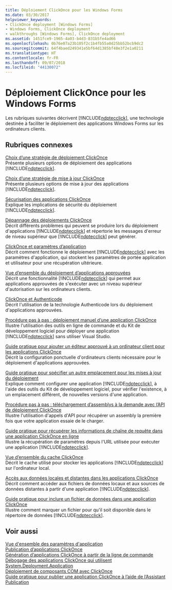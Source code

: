 ```yaml
---
title: Déploiement ClickOnce pour les Windows Forms
ms.date: 03/30/2017
helpviewer_keywords:
- ClickOnce deployment [Windows Forms]
- Windows Forms, ClickOnce deployment
- walkthroughs [Windows Forms], ClickOnce deployment
ms.assetid: 1451fce9-1965-4a03-b4d3-831b5fe4ad66
ms.openlocfilehash: 0b76e07a23b105f2c1b4fb55a0d25bb52bcb9dc2
ms.sourcegitcommit: 64f4baed249341e5bf64d1385bf48e3f2e1a0211
ms.translationtype: HT
ms.contentlocale: fr-FR
ms.lasthandoff: 09/07/2018
ms.locfileid: "44130072"
---
```

# <a name="clickonce-deployment-for-windows-forms"></a>Déploiement ClickOnce pour les Windows Forms
Les rubriques suivantes décrivent [!INCLUDE[ndptecclick](../../../includes/ndptecclick-md.md)], une technologie destinée à faciliter le déploiement des applications Windows Forms sur les ordinateurs clients.  
  
## <a name="related-sections"></a>Rubriques connexes  
 [Choix d’une stratégie de déploiement ClickOnce](/visualstudio/deployment/choosing-a-clickonce-deployment-strategy)  
 Présente plusieurs options de déploiement des applications [!INCLUDE[ndptecclick](../../../includes/ndptecclick-md.md)].  
  
 [Choix d’une stratégie de mise à jour ClickOnce](/visualstudio/deployment/choosing-a-clickonce-update-strategy)  
 Présente plusieurs options de mise à jour des applications [!INCLUDE[ndptecclick](../../../includes/ndptecclick-md.md)].  
  
 [Sécurisation des applications ClickOnce](/visualstudio/deployment/securing-clickonce-applications)  
 Explique les implications de sécurité du déploiement [!INCLUDE[ndptecclick](../../../includes/ndptecclick-md.md)].  
  
 [Dépannage des déploiements ClickOnce](/visualstudio/deployment/troubleshooting-clickonce-deployments)  
 Décrit différents problèmes qui peuvent se produire lors du déploiement d'applications [!INCLUDE[ndptecclick](../../../includes/ndptecclick-md.md)] et répertorie les messages d'erreur de niveau supérieur que [!INCLUDE[ndptecclick](../../../includes/ndptecclick-md.md)] peut générer.  
  
 [ClickOnce et paramètres d’application](/visualstudio/deployment/clickonce-and-application-settings)  
 Décrit comment fonctionne le déploiement [!INCLUDE[ndptecclick](../../../includes/ndptecclick-md.md)] avec les paramètres d'application, qui stockent les paramètres de portée application et utilisateur pour une récupération ultérieure.  
  
 [Vue d’ensemble du déploiement d’applications approuvées](/visualstudio/deployment/trusted-application-deployment-overview)  
 Décrit une fonctionnalité [!INCLUDE[ndptecclick](../../../includes/ndptecclick-md.md)] qui permet aux applications approuvées de s'exécuter avec un niveau supérieur d'autorisation sur les ordinateurs clients.  
  
 [ClickOnce et Authenticode](/visualstudio/deployment/clickonce-and-authenticode)  
 Décrit l'utilisation de la technologie Authenticode lors du déploiement d'applications approuvées.  
  
 [Procédure pas à pas : déploiement manuel d’une application ClickOnce](/visualstudio/deployment/walkthrough-manually-deploying-a-clickonce-application)  
 Illustre l'utilisation des outils en ligne de commande et du Kit de développement logiciel pour déployer une application [!INCLUDE[ndptecclick](../../../includes/ndptecclick-md.md)] sans utiliser Visual Studio.  
  
 [Guide pratique pour ajouter un éditeur approuvé à un ordinateur client pour les applications ClickOnce](/visualstudio/deployment/how-to-add-a-trusted-publisher-to-a-client-computer-for-clickonce-applications)  
 Décrit la configuration ponctuelle d'ordinateurs clients nécessaire pour le déploiement d'applications approuvées.  
  
 [Guide pratique pour spécifier un autre emplacement pour les mises à jour du déploiement](/visualstudio/deployment/how-to-specify-an-alternate-location-for-deployment-updates)  
 Explique comment configurer une application [!INCLUDE[ndptecclick](../../../includes/ndptecclick-md.md)], à l'aide des outils du Kit de développement logiciel, pour vérifier l'existence, à un emplacement différent, de nouvelles versions d'une application.  
  
 [Procédure pas à pas : téléchargement d’assemblys à la demande avec l’API de déploiement ClickOnce](/visualstudio/deployment/walkthrough-downloading-assemblies-on-demand-with-the-clickonce-deployment-api)  
 Illustre l'utilisation d'appels d'API pour récupérer un assembly la première fois que votre application essaie de le charger.  
  
 [Guide pratique pour récupérer les informations de chaîne de requête dans une application ClickOnce en ligne](/visualstudio/deployment/how-to-retrieve-query-string-information-in-an-online-clickonce-application)  
 Illustre la récupération de paramètres depuis l'URL utilisée pour exécuter une application [!INCLUDE[ndptecclick](../../../includes/ndptecclick-md.md)].  
  
 [Vue d’ensemble du cache ClickOnce](/visualstudio/deployment/clickonce-cache-overview)  
 Décrit le cache utilisé pour stocker les applications [!INCLUDE[ndptecclick](../../../includes/ndptecclick-md.md)] sur l'ordinateur local.  
  
 [Accès aux données locales et distantes dans les applications ClickOnce](/visualstudio/deployment/accessing-local-and-remote-data-in-clickonce-applications)  
 Décrit comment accéder aux fichiers de données locaux et aux sources de données distantes à partir d'une application [!INCLUDE[ndptecclick](../../../includes/ndptecclick-md.md)].  
  
 [Guide pratique pour inclure un fichier de données dans une application ClickOnce](/visualstudio/deployment/how-to-include-a-data-file-in-a-clickonce-application)  
 Illustre comment marquer un fichier pour qu'il soit disponible dans le répertoire de données [!INCLUDE[ndptecclick](../../../includes/ndptecclick-md.md)].  
  
## <a name="see-also"></a>Voir aussi  
 [Vue d'ensemble des paramètres d'application](../../../docs/framework/winforms/advanced/application-settings-overview.md)  
 [Publication d’applications ClickOnce](/visualstudio/deployment/publishing-clickonce-applications)  
 [Génération d’applications ClickOnce à partir de la ligne de commande](/visualstudio/deployment/building-clickonce-applications-from-the-command-line)  
 [Débogage des applications ClickOnce qui utilisent System.Deployment.Application](https://msdn.microsoft.com/library/86f31948-2ca8-47c0-8e8b-c2b817bbf79f)  
 [Déploiement de composants COM avec ClickOnce](/visualstudio/deployment/deploying-com-components-with-clickonce)  
 [Guide pratique pour publier une application ClickOnce à l’aide de l’Assistant Publication](/visualstudio/deployment/how-to-publish-a-clickonce-application-using-the-publish-wizard)
